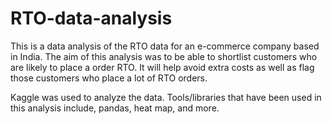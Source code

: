 # RTO-data-analysis

This is a data analysis of the RTO data for an e-commerce company based in India. The aim of this analysis was to be able to shortlist customers who are likely to place a order RTO. It will help avoid extra costs as well as flag those customers who place a lot of RTO orders. 

Kaggle was used to analyze the data. Tools/libraries that have been used in this analysis include, pandas, heat map, and more.
